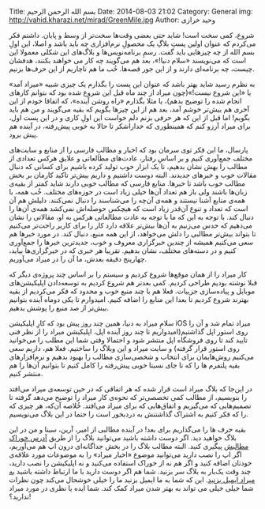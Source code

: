 Title: بسم الله الرحمن الرحیم
Date: 2014-08-03 21:02
Category: General
img: http://vahid.kharazi.net/mirad/GreenMile.jpg
Author: وحید خرازی

شروع، کمی سخت است! شاید حتی بعضی وقت‌ها سخت‌تر از وسط و پایان. داشتم فکر می‌کردم که عنوان اولین پستِ بلاگِ یک محصولِ نرم‌افزاری چه باید باشد و اصلا، این اولِ بسم الله از چه چیزهایی باید گفت. رسمِ برنامه‌نویس‌ها و بلاگ‌های این شکلی معمولا این است که می‌نویسند «سلام دنیا!»، بعد هم می‌گویند چه کار می خواهند بکنند، هدفشان چیست، چه برنامه‌ای دارند و از این جور قصه‌ها. خُب ما هم ناچاریم از این حرف‌ها بزنیم.

به نظرم رسید شاید بهتر باشد که عنوان این پست را بگذارم یک چیزی شبیه «میراد آمد» یا «این شروع نیست!»(چون میراد از چند ماه قبل این شروع شده بود که بتوانم کارهای انجام شده را توضیح بدهم)، یا مثلا بگذارم «راه روشن آینده»، که اتفاقا خودم از این آخری هم بیش‌تر خوشم آمد، بعد هم از این چیزها بگویم که بقیه می‌گویند و من هم باید بگویم! اما قبل از این که هر حرفی بزنم دلم خواست این اولِ کاری و در این پست اول، برای میراد آرزو کنم که همینطوری که خدا‌را‌شکر تا حالا به خوبی پیش‌رفته، در آینده هم پیش‌ برود.

پارسال، ما این فکر توی سرمان بود که اخبار و مطالبِ فارسی را از منابع و سایت‌های مختلف جمع‌آوری کنیم و بر اساسِ رفتار، عادت‌های مطالعاتی و علایق هرکس تعدادی از مطالب را بهش نشان بدهیم، تا یک ابزار خوب تولید کرده باشیم برای کسانی که دنبال مقالات خوب و خبرهای جدیدند. البته دوست داشتیم و داریم بیش‌تر تاکید کارمان بر بخش مطالب خوب باشد تا خبرها. منابع فارسی که مطالب خوبی دارند شاید کمتر از بقیه‌ی زبان‌ها باشند ولی باز هم تعداد آن‌ها خیلی زیاد است در حوزه‌های مختلف. خُب همه، با همه‌ی منابع آشنا نیستند و همه‌ی آن‌چه را می‌شناسند را دنبال نمی‌کنند. دلیلش هم آن است که تعداد و تنوع آن‌قدر زیاد است که هیچکس حوصله‌اش نمی‌کشد همه‌ی آن‌ها را دنبال کند. با توجه به این که ما با توجه به عادت مطالعاتی هرکس به او، مقالاتی را نشان می‌دهیم که حدس می‌زنیم به آن‌ها بیش‌تر علاقه دارد کار را برای کاربر راحت‌تر می‌کنیم تا بتواند بیش‌تر مطالبی را دلش می‌خواهد، از این همه منبع، دنبال کند. در مورد خبرها هم سعی می‌کنیم همیشه از چندین خبرگزاری معروف و خوب، جدید‌ترین خبر‌ها را جمع‌آوری کنیم و در دسته‌های مختلف، نشان بدهیم. تقریبا هر خبری که در خبرگزاری‌ها بیاید، چهار‌پنج‌ دقیقه بعدش، ما آن را در میراد می‌آوریم.

کار میراد را از همان موقع‌ها شروع کردیم و سیستم را بر اساس چند پروژه‌ی دیگر که قبلا نوشته بودیم طراحی کردیم. کمی بعد‌تر هم شروع کردیم به توسعه‌دادن اپلیکیشن‌های موبایل و پیاده‌سازی جزییات. فعلا هم با چند منبع خوب و محدود که فکر می‌کردیم از بقیه بهترند شروع کردیم تا بعدا این منابع را اضافه کنیم. امیدوارم تا یکی دوماه آینده بتوانیم بیش‌تر از صد منبع را پوشش بدهیم.

سلامِ میراد به دنیا، همین چند روز پیش بود که کارِ اپلیکیشن iOS میراد تمام شد و آن را روی استور اپل گذاشتیم(امیدواریم تا چند روز آینده اپل، اپلیکیشن میراد را از نظر فنی تایید کند تا روی فروشگاه اپل منتشر شود و احتمالا وقتی شما این مطلب را می‌خوانید روی استور قرار گرفته) و سایت میراد و این وبلاگ را ساختیم. فعلا هم، داریم سعی می‌کنیم روش‌هایمان برای انتخاب و شخصی‌سازی مطالب را بهبود بدهیم و نرم‌افزارهای بقیه پلتفرم ها را که تا جای نسبتا خوبی پیش‌رفته را کامل کنیم تا بتوانیم آن‌ها را هم منتشر کنیم.

در این‌جا که بلاگ میراد است قرار شده که هر اتفاقی که در حین توسعه‌ی میراد می‌افتد را بنویسیم، از مطالب کمی تخصصی‌تر که نحوه‌ی کار میراد را توضیح می‌دهد گرفته تا تصمیم‌هایی که می‌گیریم و اتفاق‌هایی که برای میراد می‌افتد. خُلاصه آن‌که، هر چیزی که را که فکر کنیم به اشتراک گذاشتنش به دردبخور است را حتما در این بلاگ می‌نویسیم. 

بقیه حرف ها را می‌گذاریم برای بعد! در آینده‌ مطالبی از امیر، آرین، سینا و من در این بلاگ خواهید دید. اگر دوست داشته باشید می‌توانید بلاگ را از طریق [آدرس خوراک‌ مطالبش](feed://blog.mirad.ir/feeds/all.atom.xml) پیگیری کنید. البته مطالب بلاگ را در بخش جداگانه‌ای درون اپ هم می‌آوریم، اگر اپ را نصب دارید می‌توانید موضوع «اخبار میراد» را به موضوعات مورد علاقه‌ی خودتان اضافه کنید و اگر هم نه از خوراک استفاده می‌کنید و نه اپلیکیشن را نصب دارید، چند وقت یک‌بار به بلاگ سر بزنید. شما هم اگر دوست دارید با ما ارتباط داشته باشید [به میراد ایمیل بزنید](mailto:mirad@mirad.flowdock.com?Subject=From%20Blog). این که شما به ما ایمیل بزنید ما را خیلی خوشحال می‌کند چون نظرات شما خیلی خیلی می تواند به بهتر شدن میراد کمک کند. شما ایده یا نظری در مورد میراد ندارید؟!


